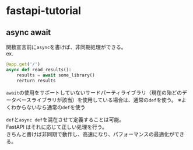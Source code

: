 # fastapi-tutorial

## async await

関数宣言前に`async`を書けば、非同期処理ができる。  
ex.

```python
@app.get('/')
async def read_results():
    results = await some_library()
    rerturn results
```

`await`の使用をサポートしていないサードパーティライブラリ（現在の殆どのデータベースライブラリが該当）を使用している場合は、通常の`def`を使う。
※よくわからないなら通常の`def`を使う

`def`と`async def`を混在させて定義することは可能。  
FastAPI はそれに応じて正しい処理を行う。  
きちんと書けば非同期で動作し、高速になり、パフォーマンスの最適化ができる。
